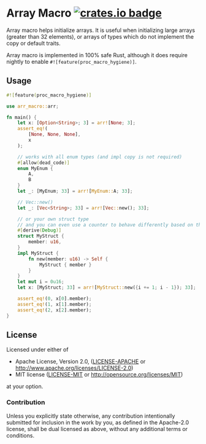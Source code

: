 # Array Macro [![crates.io badge](https://img.shields.io/crates/v/arr_macro.svg)](https://crates.io/crates/arr_macro)

Array macro helps initialize arrays. It is useful when initializing large arrays (greater than 32 elements), or arrays of types which do not implement the copy or default traits. 

Array macro is implemented in 100% safe Rust, although it does require nightly to enable `#![feature(proc_macro_hygiene)]`.

## Usage

```rust
#![feature(proc_macro_hygiene)]

use arr_macro::arr;

fn main() {
    let x: [Option<String>; 3] = arr![None; 3];
    assert_eq!(
        [None, None, None],
        x
    );

    // works with all enum types (and impl copy is not required)
    #[allow(dead_code)]
    enum MyEnum {
        A,
        B
    }
    let _: [MyEnum; 33] = arr![MyEnum::A; 33];

    // Vec::new()
    let _: [Vec<String>; 33] = arr![Vec::new(); 33];

    // or your own struct type
    // and you can even use a counter to behave differently based on the array index
    #[derive(Debug)]
    struct MyStruct {
        member: u16,
    }
    impl MyStruct {
        fn new(member: u16) -> Self {
            MyStruct { member }
        }
    }
    let mut i = 0u16;
    let x: [MyStruct; 33] = arr![MyStruct::new({i += 1; i - 1}); 33];

    assert_eq!(0, x[0].member);
    assert_eq!(1, x[1].member);
    assert_eq!(2, x[2].member);
}
```

## License

Licensed under either of

 * Apache License, Version 2.0, ([LICENSE-APACHE](LICENSE-APACHE) or http://www.apache.org/licenses/LICENSE-2.0)
 * MIT license ([LICENSE-MIT](LICENSE-MIT) or http://opensource.org/licenses/MIT)

at your option.

### Contribution

Unless you explicitly state otherwise, any contribution intentionally submitted for inclusion in the work by you, as defined in the Apache-2.0 license, shall be dual licensed as above, without any additional terms or conditions.
